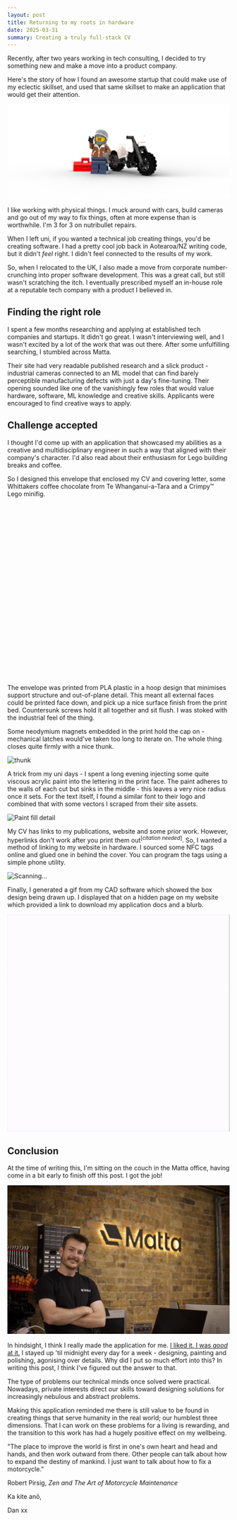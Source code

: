 ```yaml
---
layout: post
title: Returning to my roots in hardware
date: 2025-03-31
summary: Creating a truly full-stack CV
---
```


Recently, after two years working in tech consulting, I decided to try something new and make a move into a product company.

Here's the story of how I found an awesome startup that could make use of my eclectic skillset, and used that same skillset to make an application that would get their attention.

![Crimpy Minifig](/images/matta-application/dan_with_bike.png)

I like working with physical things. I muck around with cars, build cameras and go out of my way to fix things, often at more expense than is worthwhile. I'm 3 for 3 on nutribullet repairs.

When I left uni, if you wanted a technical job creating things, you'd be creating software. I had a pretty cool job back in Aotearoa/NZ writing code, but it didn't *feel* right. I didn't feel connected to the results of my work.

So, when I relocated to the UK, I also made a move from corporate number-crunching into proper software development. This was a great call, but still wasn't scratching the itch. I eventually prescribed myself an in-house role at a reputable tech company with a product I believed in.

## Finding the right role

I spent a few months researching and applying at established tech companies and startups. It didn't go great. I wasn't interviewing well, and I wasn't excited by a lot of the work that was out there. After some unfulfilling searching, I stumbled across Matta.

Their site had very readable published research and a slick product - industrial cameras connected to an ML model that can find barely perceptible manufacturing defects with just a day's fine-tuning. Their opening sounded like one of the vanishingly few roles that would value hardware, software, ML knowledge and creative skills. Applicants were encouraged to find creative ways to apply.

## Challenge accepted

I thought I'd come up with an application that showcased my abilities as a creative and multidisciplinary engineer in such a way that aligned with their company's character. I'd also read about their enthusiasm for Lego building breaks and coffee.

So I designed this envelope that enclosed my CV and covering letter, some Whittakers coffee chocolate from Te Whanganui-a-Tara and a Crimpy™ Lego minifig.

<div style="display: flex; justify-content: center; margin-bottom: 2rem;">
    <model-viewer 
    src="/assets/files/envelope_assembly.glb" 
    alt="A 3D model" 
    camera-controls 
    auto-rotate
    exposure = "0.8"
    style="width: 85%; height: 375px;border-radius: 15px; overflow: hidden;">
    </model-viewer>
</div>

The envelope was printed from PLA plastic in a hoop design that minimises support structure and out-of-plane detail. This meant all external faces could be printed face down, and pick up a nice surface finish from the print bed. Countersunk screws hold it all together and sit flush. I was stoked with the industrial feel of the thing. 

Some neodymium magnets embedded in the print hold the cap on - mechanical latches would've taken too long to iterate on. The whole thing closes quite firmly with a nice thunk.

<img src="/images/matta-application/thunk.gif" alt="thunk" class="responsive-img">

A trick from my uni days - I spent a long evening injecting some quite viscous acrylic paint into the lettering in the print face. The paint adheres to the walls of each cut but sinks in the middle - this leaves a very nice radius once it sets. For the text itself, I found a similar font to their logo and combined that with some vectors I scraped from their site assets.

<img src="/images/matta-application/paint.png" alt="Paint fill detail" class="responsive-img">

My CV has links to my publications, website and some prior work. However, hyperlinks don't work after you print them out<sup>[*citation needed*]</sup>. So, I wanted a method of linking to my website in hardware. I sourced some NFC tags online and glued one in behind the cover. You can program the tags using a simple phone utility.

<img src="/images/matta-application/nfc.gif" alt="Scanning..." class="responsive-img">

Finally, I generated a gif from my CAD software which showed the box design being drawn up. I displayed that on a hidden page on my website which provided a link to download my application docs and a blurb.

<img src="/images/envelope.gif" alt="Envelope animation" class="responsive-img">

## Conclusion
At the time of writing this, I'm sitting on the couch in the Matta office, having come in a bit early to finish off this post. I got the job!

<img src="/images/matta-application/crimpy.jpeg" alt="landed it!" class="responsive-img-wide">

In hindsight, I think I really made the application for me. [I liked it. I was *good* at it.](https://www.youtube.com/watch?v=FQlAfI91cZ8) I stayed up 'til midnight every day for a week - designing, painting and polishing, agonising over details. Why did I put so much effort into this? In writing this post, I think I've figured out the answer to that.

The type of problems our technical minds once solved were practical. Nowadays, private interests direct our skills toward designing solutions for increasingly nebulous and abstract problems.

Making this application reminded me there is still value to be found in creating things that serve humanity in the real world; our humblest three dimensions. That I can work on these problems for a living is rewarding, and the transition to this work has had a hugely positive effect on my wellbeing.

> 
"The place to improve the world is first in one's own heart and head and hands, and then work outward from there. Other people can talk about how to expand the destiny of mankind. I just want to talk about how to fix a motorcycle."

Robert Pirsig, *Zen and The Art of Motorcycle Maintenance*

Ka kite anō,

Dan xx


<!-- To detail about the build
- Design 
    - build plate constraints meant I couldn't make an actual envelope design
    - getting the plate finish on exposed faces by using a band rather than tub
    - cloning the font using a font tool
    - acrylic paint via syringes to get the attractive radius
    - 8x neodymium magnets to get the lid to adhere nicely
    - clearancing
- Legoman
    - fighting off kids in lego leicester square
- chocolate
    - NZ man
- Covering letter
    - shabooskie
- NFC tag
    - hidden application URL
    
 -->
